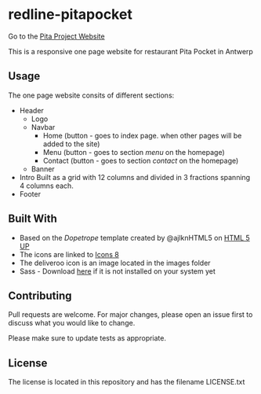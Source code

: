 # redline-pitapocket

Go to the [Pita Project Website](https://nicplackle.github.io/redline-pitapocket)

This is a responsive one page website for restaurant Pita Pocket in Antwerp

## Usage

The one page website consits of different sections:
* Header 
    * Logo 
    * Navbar
         * Home (button - goes to index page. when other pages will be added to the site)
         * Menu (button - goes to section *menu* on the homepage) 
         * Contact (button - goes to section *contact* on the homepage)
    * Banner
* Intro
        Built as a grid with 12 columns and divided in 3 fractions spanning 4 columns each.
* Footer

## Built With

* Based on the *Dopetrope* template created by @ajlknHTML5 on [HTML 5 UP](https://html5up.net/)
* The icons are linked to [Icons 8](https://icons8.com/)
* The deliveroo icon is an image located in the images folder
* Sass - Download [here](https://sass-lang.com/install) if it is not installed on your system yet

## Contributing

Pull requests are welcome. For major changes, please open an issue first to discuss what you would like to change.

Please make sure to update tests as appropriate.

## License

The license is located in this repository and has the filename LICENSE.txt
